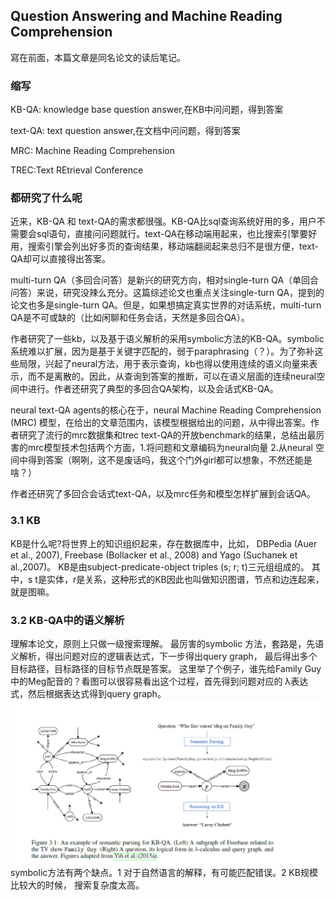 ## Question Answering and Machine Reading Comprehension
寫在前面，本篇文章是同名论文的读后笔记。
### 缩写

KB-QA: knowledge base question answer,在KB中问问题，得到答案

text-QA: text question answer,在文档中问问题，得到答案

MRC: Machine Reading Comprehension 

TREC:Text REtrieval Conference 
### 都研究了什么呢

近来，KB-QA 和 text-QA的需求都很强。KB-QA比sql查询系统好用的多，用户不需要会sql语句，直接问问题就行。text-QA在移动端用起来，也比搜索引擎要好用，搜索引擎会列出好多页的查询结果，移动端翻阅起来总归不是很方便，text-QA却可以直接得出答案。

multi-turn QA（多回合问答）是新兴的研究方向，相对single-turn QA（单回合问答）来说，研究没辣么充分。这篇综述论文也重点关注single-turn QA，提到的论文也多是single-turn QA。但是，如果想搞定真实世界的对话系统，multi-turn QA是不可或缺的（比如闲聊和任务会话，天然是多回合QA）。

作者研究了一些kb，以及基于语义解析的采用symbolic方法的KB-QA。symbolic系统难以扩展，因为是基于关键字匹配的，弱于paraphrasing（？）。为了弥补这些局限，兴起了neural方法，用于表示查询，kb也得以使用连续的语义向量来表示，而不是离散的。因此，从查询到答案的推断，可以在语义层面的连续neural空间中进行。作者还研究了典型的多回合QA架构，以及会话式KB-QA。

neural text-QA agents的核心在于，neural Machine Reading
Comprehension (MRC) 模型，在给出的文章范围内，该模型根据给出的问题，从中得出答案。作者研究了流行的mrc数据集和trec text-QA的开放benchmark的结果，总结出最厉害的mrc模型技术包括两个方面，1.将问题和文章编码为neural向量 2.从neural 空间中得到答案（啊咧，这不是废话吗，我这个门外girl都可以想象，不然还能是啥？）

作者还研究了多回合会话式text-QA，以及mrc任务和模型怎样扩展到会话QA。
### 3.1 KB
 
KB是什么呢?将世界上的知识组织起来，存在数据库中，比如， DBPedia (Auer et al., 2007), Freebase (Bollacker et al., 2008) and Yago (Suchanek et al.,2007)。
KB是由subject-predicate-object triples (s; r; t)三元组组成的。
其中，s t是实体，r是关系，这种形式的KB因此也叫做知识图谱，节点和边连起来，就是图嘛。
### 3.2 KB-QA中的语义解析
理解本论文，原则上只做一级搜索理解。
最厉害的symbolic 方法，套路是，先语义解析，得出问题对应的逻辑表达式，下一步得出query graph，
最后得出多个目标路径，目标路径的目标节点既是答案。
这里举了个例子，谁先给Family Guy中的Meg配音的？看图可以很容易看出这个过程，首先得到问题对应的
λ表达式，然后根据表达式得到query graph。
![symbolic 方法示例](/img/in-post/3.1-symbolic-app.PNG)
symbolic方法有两个缺点。1 对于自然语言的解释，有可能匹配错误。2 KB规模比较大的时候，
搜索复杂度太高。

